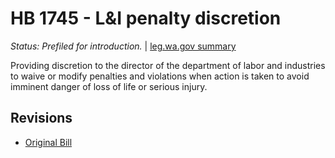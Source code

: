 # HB 1745 - L&I penalty discretion
*Status: Prefiled for introduction.* | [leg.wa.gov summary](https://app.leg.wa.gov/billsummary?BillNumber=1745&Year=2021)

Providing discretion to the director of the department of labor and industries to waive or modify penalties and violations when action is taken to avoid imminent danger of loss of life or serious injury.

## Revisions
* [Original Bill](1/)